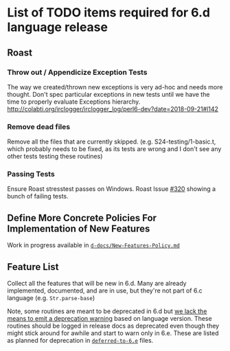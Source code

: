 
# List of TODO items required for 6.d language release

## Roast

### Throw out / Appendicize Exception Tests

The way we created/thrown new exceptions is very ad-hoc and needs more thought.
Don't spec particular exceptions in new tests until we have the time to
properly evaluate Exceptions hierarchy.
http://colabti.org/irclogger/irclogger_log/perl6-dev?date=2018-09-21#l142


### Remove dead files

Remove all the files that are currently skipped. (e.g. S24-testing/1-basic.t,
which probably needs to be fixed, as its tests are wrong and I don't see any
other tests testing these routines)

### Passing Tests

Ensure Roast stresstest passes on Windows. Roast Issue
[#320](https://github.com/perl6/roast/issues/320) showing a bunch of failing tests.

## Define More Concrete Policies For Implementation of New Features

Work in progress available in [`d-docs/New-Features-Policy.md`](d-docs/New-Features-Policy.md)

## Feature List

Collect all the features that will be new in 6.d. Many are already implemented,
documented, and are in use, but they're not part of 6.c language
(e.g. `Str.parse-base`)

Note, some routines are meant to be deprecated in 6.d but
[we lack the means to emit a deprecation
warning](https://github.com/rakudo/rakudo/issues/1289) based on language version.
These routines should be logged in release docs as deprecated even though they
might stick around for awhile and start to warn only in 6.e. These are listed
as planned for deprecation in [`deferred-to-6.e`](deferred-to-6.e/) files.
